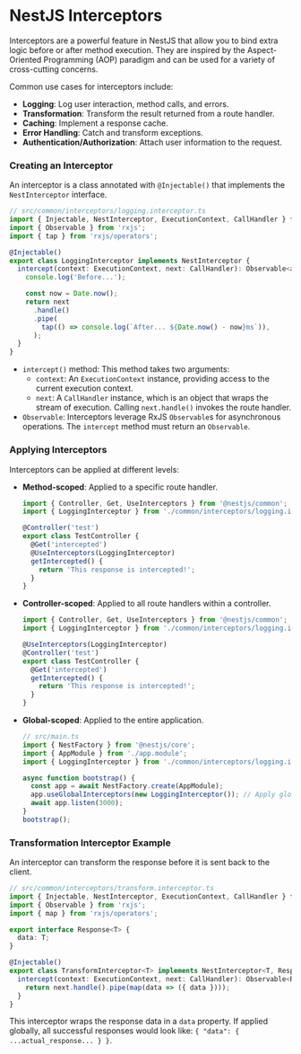 # NestJS Interceptors

Interceptors are a powerful feature in NestJS that allow you to bind extra logic before or after method execution. They are inspired by the Aspect-Oriented Programming (AOP) paradigm and can be used for a variety of cross-cutting concerns.

Common use cases for interceptors include:

*   **Logging**: Log user interaction, method calls, and errors.
*   **Transformation**: Transform the result returned from a route handler.
*   **Caching**: Implement a response cache.
*   **Error Handling**: Catch and transform exceptions.
*   **Authentication/Authorization**: Attach user information to the request.

### Creating an Interceptor

An interceptor is a class annotated with `@Injectable()` that implements the `NestInterceptor` interface.

```typescript
// src/common/interceptors/logging.interceptor.ts
import { Injectable, NestInterceptor, ExecutionContext, CallHandler } from '@nestjs/common';
import { Observable } from 'rxjs';
import { tap } from 'rxjs/operators';

@Injectable()
export class LoggingInterceptor implements NestInterceptor {
  intercept(context: ExecutionContext, next: CallHandler): Observable<any> {
    console.log('Before...');

    const now = Date.now();
    return next
      .handle()
      .pipe(
        tap(() => console.log(`After... ${Date.now() - now}ms`)),
      );
  }
}
```

*   `intercept()` method: This method takes two arguments:
    *   `context`: An `ExecutionContext` instance, providing access to the current execution context.
    *   `next`: A `CallHandler` instance, which is an object that wraps the stream of execution. Calling `next.handle()` invokes the route handler.
*   `Observable`: Interceptors leverage RxJS `Observable`s for asynchronous operations. The `intercept` method must return an `Observable`.

### Applying Interceptors

Interceptors can be applied at different levels:

*   **Method-scoped**: Applied to a specific route handler.
    ```typescript
    import { Controller, Get, UseInterceptors } from '@nestjs/common';
    import { LoggingInterceptor } from './common/interceptors/logging.interceptor';

    @Controller('test')
    export class TestController {
      @Get('intercepted')
      @UseInterceptors(LoggingInterceptor)
      getIntercepted() {
        return 'This response is intercepted!';
      }
    }
    ```

*   **Controller-scoped**: Applied to all route handlers within a controller.
    ```typescript
    import { Controller, Get, UseInterceptors } from '@nestjs/common';
    import { LoggingInterceptor } from './common/interceptors/logging.interceptor';

    @UseInterceptors(LoggingInterceptor)
    @Controller('test')
    export class TestController {
      @Get('intercepted')
      getIntercepted() {
        return 'This response is intercepted!';
      }
    }
    ```

*   **Global-scoped**: Applied to the entire application.
    ```typescript
    // src/main.ts
    import { NestFactory } from '@nestjs/core';
    import { AppModule } from './app.module';
    import { LoggingInterceptor } from './common/interceptors/logging.interceptor';

    async function bootstrap() {
      const app = await NestFactory.create(AppModule);
      app.useGlobalInterceptors(new LoggingInterceptor()); // Apply globally
      await app.listen(3000);
    }
    bootstrap();
    ```

### Transformation Interceptor Example

An interceptor can transform the response before it is sent back to the client.

```typescript
// src/common/interceptors/transform.interceptor.ts
import { Injectable, NestInterceptor, ExecutionContext, CallHandler } from '@nestjs/common';
import { Observable } from 'rxjs';
import { map } from 'rxjs/operators';

export interface Response<T> {
  data: T;
}

@Injectable()
export class TransformInterceptor<T> implements NestInterceptor<T, Response<T>> {
  intercept(context: ExecutionContext, next: CallHandler): Observable<Response<T>> {
    return next.handle().pipe(map(data => ({ data })));
  }
}
```

This interceptor wraps the response data in a `data` property. If applied globally, all successful responses would look like: `{ "data": { ...actual_response... } }`.
